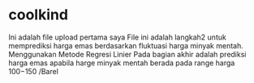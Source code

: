 # coolkind
Ini adalah file upload pertama saya
File ini adalah langkah2 untuk memprediksi harga emas berdasarkan fluktuasi harga minyak mentah.
Menggunakan Metode Regresi Linier
Pada bagian akhir adalah prediksi harga emas apabila harge minyak mentah berada pada range harga $100-$150 /Barel
